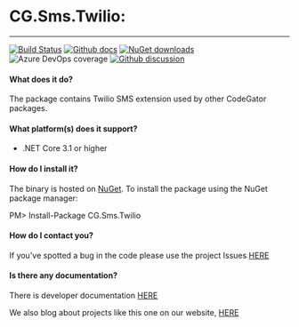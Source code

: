 # CG.Sms.Twilio: 
---
[![Build Status](https://dev.azure.com/codegator/CG.Sms.Twilio/_apis/build/status/CodeGator.CG.Sms.Twilio?branchName=main)](https://dev.azure.com/codegator/CG.Sms.Twilio/_build/latest?definitionId=28&branchName=main)
[![Github docs](https://img.shields.io/static/v1?label=Documentation&message=online&color=blue)](https://codegator.github.io/CG.Sms.Twilio/index.html)
[![NuGet downloads](https://img.shields.io/nuget/dt/CG.Sms.Twilio.svg?style=flat)](https://nuget.org/packages/CG.Sms.Twilio)
![Azure DevOps coverage](https://img.shields.io/azure-devops/coverage/codegator/CG.Sms.Twilio/28)
[![Github discussion](https://img.shields.io/badge/Discussion-online-blue)](https://github.com/CodeGator/CG.Sms.Twilio/discussions)

#### What does it do?
The package contains Twilio SMS extension used by other CodeGator packages.

#### What platform(s) does it support?
* .NET Core 3.1 or higher

#### How do I install it?
The binary is hosted on [NuGet](https://www.nuget.org/packages/CG.Sms.Twilio/). To install the package using the NuGet package manager:

PM> Install-Package CG.Sms.Twilio

#### How do I contact you?
If you've spotted a bug in the code please use the project Issues [HERE](https://github.com/CodeGator/CG.Sms.Twilio/issues)

#### Is there any documentation?
There is developer documentation [HERE](https://codegator.github.io/CG.Sms.Twilio/)

We also blog about projects like this one on our website, [HERE](http://www.codegator.com)